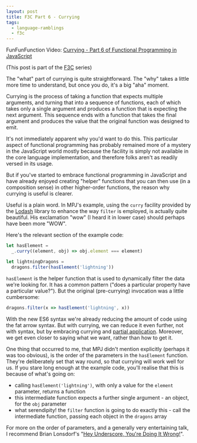 ```yaml
---
layout: post
title: F3C Part 6 - Currying
tags:
  - language-ramblings
  - f3c
---
```

FunFunFunction Video: [Currying - Part 6 of Functional Programming in JavaScript](https://www.youtube.com/watch?v=iZLP4qOwY8I&index=6&list=PL0zVEGEvSaeEd9hlmCXrk5yUyqUag-n84)

(This post is part of the [F3C](/f3c/) series)

The "what" part of currying is quite straightforward. The "why" takes a little more time to understand, but once you do, it's a big "aha" moment.

Currying is the process of taking a function that expects multiple arguments, and turning that into a sequence of functions, each of which takes only a single argument and produces a function that is expecting the next argument. This sequence ends with a function that takes the final argument and produces the value that the original function was designed to emit.

It's not immediately apparent why you'd want to do this. This particular aspect of functional programming has probably remained more of a mystery in the JavaScript world mostly because the facility is simply not available in the core language implementation, and therefore folks aren't as readily versed in its usage.

But if you've started to embrace functional programming in JavaScript and have already enjoyed creating "helper" functions that you can then use (in a composition sense) in other higher-order functions, the reason why currying is useful is clearer.

Useful is a plain word. In MPJ's example, using the `curry` facility provided by the [Lodash](https://lodash.com/) library to enhance the way `filter` is employed, is actually quite beautiful. His exclamation "wow" (I heard it in lower case) should perhaps have been more "WOW".

Here's the relevant section of the example code:

```javascript
let hasElement =
  _.curry((element, obj) => obj.element === element)

let lightningDragons =
  dragons.filter(hasElement('lightning'))
```

`hasElement` is the helper function that is used to dynamically filter the data we're looking for. It has a common pattern ("does a particular property have a particular value?"). But the original (pre-currying) invocation was a little cumbersome:

```javascript
dragons.filter(x => hasElement('lightning', x))
```

With the new ES6 syntax we're already reducing the amount of code using the fat arrow syntax. But with currying, we can reduce it even further, not with syntax, but by embracing currying and [partial application](https://en.wikipedia.org/wiki/Partial_application). Moreover, we get even closer to saying what we want, rather than how to get it.

One thing that occurred to me, that MPJ didn't mention explicitly (perhaps it was too obvious), is the order of the parameters in the `hasElement` function. They're deliberately set that way round, so that currying will work well for us. If you stare long enough at the example code, you'll realise that this is because of what's going on:

- calling `hasElement('lightning')`, with only a value for the `element` parameter, returns a function
- this intermediate function expects a further single argument - an object, for the `obj` parameter
- what serendipity! the `filter` function is going to do exactly this - call the intermediate function, passing each object in the `dragons` array

For more on the order of parameters, and a generally very entertaining talk, I recommend Brian Lonsdorf's "[Hey Underscore, You're Doing It Wrong!](https://www.youtube.com/watch?v=m3svKOdZijA)".
